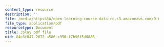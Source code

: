 ```yaml
---
content_type: resource
description: ''
file: /media/https%3A/open-learning-course-data-rc.s3.amazonaws.com/9-00sc-introduction-to-psychology-fall-2011/84e8f8472672a586c950f7b96f5d6886_SFPPw6sDHEI.pdf
file_type: application/pdf
resourcetype: Document
title: 3play pdf file
uid: 84e8f847-2672-a586-c950-f7b96f5d6886
---
```


